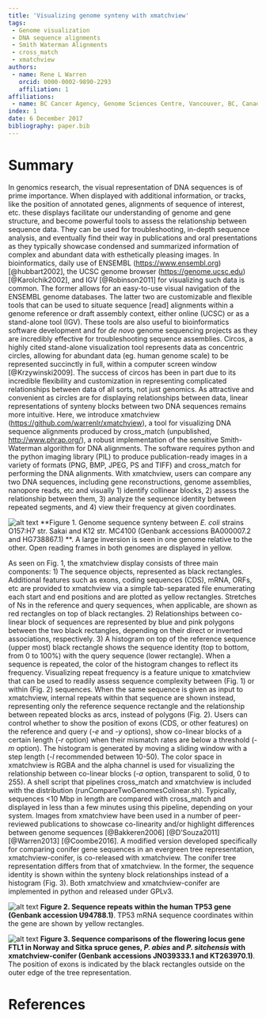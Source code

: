 ```yaml
---
title: 'Visualizing genome synteny with xmatchview'
tags:
 - Genome visualization
 - DNA sequence alignments
 - Smith Waterman Alignments
 - cross_match
 - xmatchview
authors:
 - name: Rene L Warren
   orcid: 0000-0002-9890-2293 
   affiliation: 1
affiliations:
 - name: BC Cancer Agency, Genome Sciences Centre, Vancouver, BC, Canada
index: 1
date: 6 December 2017
bibliography: paper.bib
---
```


# Summary

In genomics research, the visual representation of DNA sequences is of prime importance. When displayed with additional information, or tracks, like the position of annotated genes, alignments of sequence of interest, etc. these displays facilitate our understanding of genome and gene structure, and become powerful tools to assess the relationship between sequence data. They can be used for troubleshooting, in-depth sequence analysis, and eventually find their way in publications and oral presentations as they typically showcase condensed and summarized information of complex and abundant data with esthetically pleasing images.
In bioinformatics, daily use of ENSEMBL (https://www.ensembl.org) [@hubbart2002], the UCSC genome browser (https://genome.ucsc.edu) [@Karolchik2002], and IGV [@Robinson2011] for visualizing such data is common. The former allows for an easy-to-use visual navigation of the ENSEMBL genome databases. The latter two are customizable and flexible tools that can be used to situate sequence [read] alignments within a genome reference or draft assembly context, either online (UCSC) or as a stand-alone tool (IGV). These tools are also useful to bioinformatics software development and for *de novo* genome sequencing projects as they are incredibly effective for troubleshooting sequence assemblies. Circos, a highly cited stand-alone visualization tool represents data as concentric circles, allowing for abundant data (eg. human genome scale) to be represented succinctly in full, within a computer screen window [@Krzywinski2009]. The success of circos has been in part due to its incredible flexibility and customization in representing complicated relationships between data of all sorts, not just genomics. As attractive and convenient as circles are for displaying relationships between data, linear representations of synteny blocks between two DNA sequences remains more intuitive.
	Here, we introduce xmatchview (https://github.com/warrenlr/xmatchview), a tool for visualizing DNA sequence alignments produced by cross_match (unpublished, http://www.phrap.org/), a robust implementation of the sensitive Smith-Waterman algorithm for DNA alignments. The software requires python and the python imaging library (PIL) to produce publication-ready images in a variety of formats (PNG, BMP, JPEG, PS and TIFF) and cross_match for performing the DNA alignments. With xmatchview, users can compare any two DNA sequences, including gene reconstructions, genome assemblies, nanopore reads, etc and visually 1) identify collinear blocks, 2) assess the relationship between them, 3) analyze the sequence identity between repeated segments, and 4) view their frequency at given coordinates.

![alt text](https://github.com/warrenlr/xmatchview/blob/master/paper/images/Fig1.png "Figure 1. Genome sequence synteny between *E. coli* strains O157:H7 str. Sakai and K12 str. MC4100 (Genbank accessions BA000007.2 and HG738867.1). A large inversion is seen in one genome relative to the other. Open reading frames in both genomes are displayed in yellow.")
**Figure 1. Genome sequence synteny between _E. coli_ strains O157:H7 str. Sakai and K12 str. MC4100 (Genbank accessions BA000007.2 and HG738867.1) **. A large inversion is seen in one genome relative to the other. Open reading frames in both genomes are displayed in yellow.

As seen on Fig. 1, the xmatchview display consists of three main components: 1) The sequence objects, represented as black rectangles. Additional features such as exons, coding sequences (CDS), mRNA, ORFs, etc are provided to xmatchview via a simple tab-separated file enumerating each start and end positions and are plotted as yellow rectangles. Stretches of Ns in the reference and query sequences, when applicable, are shown as red rectangles on top of black rectangles. 2) Relationships between co-linear block of sequences are represented by blue and pink polygons between the two black rectangles, depending on their direct or inverted associations, respectively. 3) A histogram on top of the reference sequence (upper most) black rectangle shows the sequence identity (top to bottom, from 0 to 100%) with the query sequence (lower rectangle). When a sequence is repeated, the color of the histogram changes to reflect its frequency. Visualizing repeat frequency is a feature unique to xmatchview that can be used to readily assess sequence complexity between (Fig. 1) or within (Fig. 2) sequences. When the same sequence is given as input to xmatchview, internal repeats within that sequence are shown instead, representing only the reference sequence rectangle and the relationship between repeated blocks as arcs, instead of polygons (Fig. 2). Users can control whether to show the position of exons (CDS, or other features) on the reference and query (*-e* and *-y* options), show co-linear blocks of a certain length (*-r* option) when their mismatch rates are below a threshold (*-m* option). The histogram is generated by moving a sliding window with a step length (*-l* recommended between 10-50). The color space in xmatchview is RGBA and the alpha channel is used for visualizing the relationship between co-linear blocks (*-a* option, transparent to solid, 0 to 255). A shell script that pipelines cross_match and xmatchview is included with the distribution (runCompareTwoGenomesColinear.sh). Typically, sequences <10 Mbp in length are compared with cross_match and displayed in less than a few minutes using this pipeline, depending on your system. Images from xmatchview have been used in a number of peer-reviewed publications to showcase co-linearity and/or highlight differences between genome sequences [@Bakkeren2006] [@D’Souza2011] [@Warren2013] [@Coombe2016]. A modified version developed specifically for comparing conifer gene sequences in an evergreen tree representation, xmatchview-conifer, is co-released with xmatchview. The conifer tree representation differs from that of xmatchview. In the former, the sequence identity is shown within the synteny block relationships instead of a histogram (Fig. 3). Both xmatchview and xmatchview-conifer are implemented in python and released under GPLv3. 

![alt text](https://github.com/warrenlr/xmatchview/blob/master/paper/images/Fig2.png "Figure 2. Sequence repeats within the human TP53 gene (Genbank accession U94788.1). TP53 mRNA sequence coordinates within the gene are shown by yellow rectangles.")
**Figure 2. Sequence repeats within the human TP53 gene (Genbank accession U94788.1)**. TP53 mRNA sequence coordinates within the gene are shown by yellow rectangles.

![alt text](https://github.com/warrenlr/xmatchview/blob/master/paper/images/Fig3.png "Figure 3. Sequence comparisons of the flowering locus gene FTL1 in Norway and Sitka spruce genes, *P. abies* and *P. sitchensis* with xmatchview-conifer (Genbank accessions JN039333.1 and KT263970.1). The position of exons is indicated by the black rectangles outside on the outer edge of the tree representation.")
**Figure 3. Sequence comparisons of the flowering locus gene FTL1 in Norway and Sitka spruce genes, _P. abies_ and _P. sitchensis_ with xmatchview-conifer (Genbank accessions JN039333.1 and KT263970.1)**. The position of exons is indicated by the black rectangles outside on the outer edge of the tree representation.

# References
